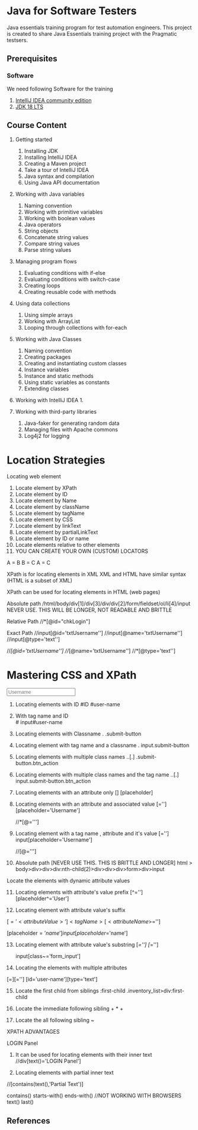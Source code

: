 # Java for Software Testers 
Java essentials training program for test automation engineers. 
This project is created to share Java Essentials training project with the Pragmatic testsers.

## Prerequisites 


### Software  
We need following Software for the training
1. [IntelliJ IDEA community edition](https://www.jetbrains.com/idea/download)
2. [JDK 18 LTS](https://www.oracle.com/java/technologies/downloads/)


## Course Content 
1. Getting started 
   1. Installing JDK 
   2. Installing IntelliJ IDEA 
   3. Creating a Maven project 
   4. Take a tour of IntelliJ IDEA 
   5. Java syntax and compilation 
   6. Using Java API documentation 

2. Working with Java variables 
   1. Naming convention 
   2. Working with primitive variables
   3. Working with boolean values 
   4. Java operators 
   5. String objects 
   6. Concatenate string values 
   7. Compare string values 
   8. Parse string values 
   
3. Managing program flows 
   1. Evaluating conditions with if-else
   2. Evaluating conditions with switch-case 
   3. Creating loops 
   4. Creating reusable code with methods
   
4. Using data collections 
   1. Using simple arrays
   2. Working with ArrayList 
   3. Looping through collections with for-each
   
5. Working with Java Classes 
   1. Naming convention 
   2. Creating packages
   3. Creating and instantiating custom classes 
   4. Instance variables
   5. Instance and static methods 
   6. Using static variables as constants 
   7. Extending classes
   
6. Working with IntelliJ IDEA 
   1. 
   
7. Working with third-party libraries 
   1. Java-faker for generating random data 
   2. Managing files with Apache commons 
   3. Log4j2 for logging 
   


# Location Strategies 
Locating web element 
1. Locate element by XPath 
2. Locate element by ID
3. Locate element by Name 
4. Locate element by className 
5. Locate element by tagName 
6. Locate element by CSS 
7. Locate element by linkText 
8. Locate element by partialLinkText 
9. Locate element by ID or name 
10. Locate elements relative to other elements 
11. YOU CAN CREATE YOUR OWN (CUSTOM) LOCATORS


A = B
B = C
A = C 

XPath is for locating elements in XML 
XML and HTML have similar syntax (HTML is a subset of XML)

XPath can be used for locating elements in HTML (web pages)

Absolute path
/html/body/div[1]/div[3]/div/div[2]/form/fieldset/ol/li[4]/input  NEVER USE. THIS WILL BE LONGER, NOT READABLE AND BRITTLE 


Relative Path
//*[@id="chkLogin"]



Exact Path 
//input[@id='txtUsername'']
//input[@name='txtUsername'']
//input[@type='text'']

//*[@id='txtUsername'']
//*[@name='txtUsername'']
//*[@type='text'']



# Mastering CSS and XPath 

<input class="input_error form_input" 
placeholder="Username" type="text" data-test="username" id="user-name" name="user-name" 
autocorrect="off" autocapitalize="none" value="">

1. Locating elements with ID
     #ID
     #user-name

2. With tag name and ID <br>
   <tagName>#<ID>
   input#user-name

3. Locating elements with Classname
   .<className>
   .submit-button

4. Locating element with tag name and a classname 
   <tagName>.<className>
   input.submit-button

5. Locating elements with multiple class names 
   .<className1>.<className2>[.<className3>]
   .submit-button.btn_action
   
6. Locating elements with multiple class names and the tag name
   <tagName>.<className1>.<className2>[.<className3>]
   input.submit-button.btn_action

7. Locating elements with an attribute only
   [<attributeName>]
   [placeholder]

8. Locating elements with an attribute and associated value 
   [<attributeName>='<attributeValue>']
   [placeholder='Username']

    //*[@<attributeName>='<attributeVale>'']

9. Locating element with a tag name , attribute and it's value
   <tagName>[<attributeName>='<attributeValue>']
   input[placeholder='Username']

   //<tagName>[@<attributeName>='<attributeVale>'']


10. Absolute path [NEVER USE THIS. THIS IS BRITTLE AND LONGER]
    html > body>div>div>div:nth-child(2)>div>div>div>form>div>input

Locate the elements with dynamic attribute values

11. Locating elements with attribute's value prefix
    [<attributeName>^='<attributeValue>']
    [placeholder^='User']

12. Locating element with attribute value's suffix 

   [<attributeName>$='<attributeValue>']
   <tagName>[<attributeName>$='<attributeValue>']

   [placeholder$='name']
   input[placeholder$='name']

13. Locating element with attribute value's substring
    [<attributeName>*='<attributeValue>']
    <tagName>[<attributeName>*='<attributeValue>']

    input[class~='form_input']

14. Locating the elements with multiple attributes 

   [<attribute1>=<value1>][<attribute2>='<value2>']
   [id='user-name'][type='text']

15. Locate the first child from siblings 
   <css-of-element>:first-child
  .inventory_list>div:first-child

16. Locate the immediate following sibling 
   <css-of-element> + *
    <css-of-element> + <css-of-following-element>

18. Locate the all following sibling
    <css-of-element> ~ <css-of-following-element> 








XPATH ADVANTAGES
<div id="logInPanelHeading">LOGIN Panel</div>

1. It can be used for locating elements with their inner text
   //div[text()='LOGIN Panel']

2. Locating elements with partial inner text 

//<tagName>[contains(text(),'Partial Text')]




contains()
starts-with()
ends-with() //NOT WORKING WITH BROWSERS 
text()
last()


















## References 
